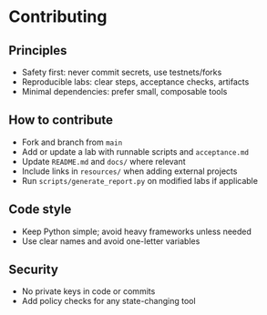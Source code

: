 # Contributing

## Principles
- Safety first: never commit secrets, use testnets/forks
- Reproducible labs: clear steps, acceptance checks, artifacts
- Minimal dependencies: prefer small, composable tools

## How to contribute
- Fork and branch from `main`
- Add or update a lab with runnable scripts and `acceptance.md`
- Update `README.md` and `docs/` where relevant
- Include links in `resources/` when adding external projects
- Run `scripts/generate_report.py` on modified labs if applicable

## Code style
- Keep Python simple; avoid heavy frameworks unless needed
- Use clear names and avoid one-letter variables

## Security
- No private keys in code or commits
- Add policy checks for any state-changing tool
